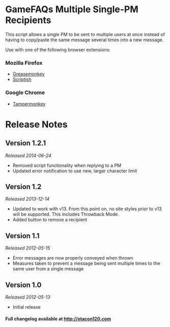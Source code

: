 GameFAQs Multiple Single-PM Recipients
======================================
This script allows a single PM to be sent to multiple users at once instead of having to copy/paste the same message several times into a new message.

Use with one of the following browser extensions:

### Mozilla Firefox ###
*	[Greasemonkey](https://addons.mozilla.org/en-US/firefox/addon/greasemonkey/)
*	[Scriptish](https://addons.mozilla.org/en-US/firefox/addon/scriptish/)

### Google Chrome ###
*	[Tampermonkey](https://chrome.google.com/webstore/detail/tampermonkey/dhdgffkkebhmkfjojejmpbldmpobfkfo)

Release Notes
=============

Version 1.2.1
-------------
_Released 2014-06-24_

*	Removed script functionality when replying to a PM
*	Updated error notification to use new, larger character limit

Version 1.2
-----------
_Released 2013-12-14_

*	Updated to work with v13. From this point on, no site styles prior to v13 will be supported. This includes Throwback Mode.
*	Added button to remove a recipient

Version 1.1
-----------
_Released 2012-05-15_

*	Error messages are now properly conveyed when thrown
*	Measures taken to prevent a message being sent multiple times to the same user from a single message

Version 1.0
-----------
_Released 2012-05-13_

*	Initial release

#### Full changelog available at http://otacon120.com ####
